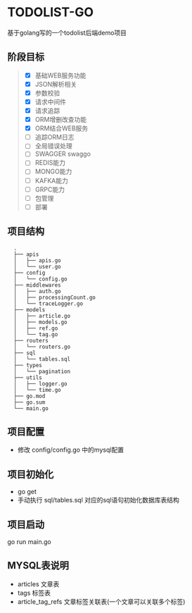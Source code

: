 # TODOLIST-GO

基于golang写的一个todolist后端demo项目

## 阶段目标

> - [x] 基础WEB服务功能
> - [x] JSON解析相关
> - [x] 参数校验
> - [x] 请求中间件
> - [x] 请求追踪
> - [x] ORM增删改查功能
> - [x] ORM结合WEB服务
> - [ ] 追踪ORM日志
> - [ ] 全局错误处理
> - [ ] SWAGGER swaggo
> - [ ] REDIS能力
> - [ ] MONGO能力
> - [ ] KAFKA能力
> - [ ] GRPC能力
> - [ ] 包管理
> - [ ] 部署

## 项目结构

```plaintext
  .
  ├── apis
  │   ├── apis.go
  │   └── user.go
  ├── config
  │   └── config.go
  ├── middlewares
  │   ├── auth.go
  │   ├── processingCount.go
  │   └── traceLogger.go
  ├── models
  │   ├── article.go
  │   ├── models.go
  │   ├── ref.go
  │   └── tag.go
  ├── routers
  │   └── routers.go
  ├── sql
  │   └── tables.sql
  ├── types
  │   └── pagination
  ├── utils
  │   ├── logger.go
  │   └── time.go
  ├── go.mod
  ├── go.sum
  └── main.go
```

## 项目配置

- 修改 config/config.go 中的mysql配置

## 项目初始化

- go get
- 手动执行 sql/tables.sql 对应的sql语句初始化数据库表结构

## 项目启动

go run main.go

## MYSQL表说明

- articles 文章表
- tags 标签表
- article_tag_refs 文章标签关联表(一个文章可以关联多个标签)
